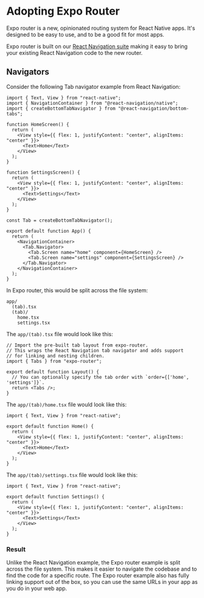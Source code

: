 # Adopting Expo Router

Expo router is a new, opinionated routing system for React Native apps. It's designed to be easy to use, and to be a good fit for most apps.

Expo router is built on our [React Navigation suite](https://reactnavigation.org/) making it easy to bring your existing React Navigation code to the new router.

## Navigators

Consider the following Tab navigator example from React Navigation:

```tsx
import { Text, View } from "react-native";
import { NavigationContainer } from "@react-navigation/native";
import { createBottomTabNavigator } from "@react-navigation/bottom-tabs";

function HomeScreen() {
  return (
    <View style={{ flex: 1, justifyContent: "center", alignItems: "center" }}>
      <Text>Home</Text>
    </View>
  );
}

function SettingsScreen() {
  return (
    <View style={{ flex: 1, justifyContent: "center", alignItems: "center" }}>
      <Text>Settings</Text>
    </View>
  );
}

const Tab = createBottomTabNavigator();

export default function App() {
  return (
    <NavigationContainer>
      <Tab.Navigator>
        <Tab.Screen name="home" component={HomeScreen} />
        <Tab.Screen name="settings" component={SettingsScreen} />
      </Tab.Navigator>
    </NavigationContainer>
  );
}
```

In Expo router, this would be split across the file system:

```
app/
  (tab).tsx
  (tab)/
    home.tsx
    settings.tsx
```

The `app/(tab).tsx` file would look like this:

```tsx
// Import the pre-built tab layout from expo-router.
// This wraps the React Navigation tab navigator and adds support
// for linking and nesting children.
import { Tabs } from "expo-router";

export default function Layout() {
  // You can optionally specify the tab order with `order={['home', 'settings']}`.
  return <Tabs />;
}
```

The `app/(tab)/home.tsx` file would look like this:

```tsx
import { Text, View } from "react-native";

export default function Home() {
  return (
    <View style={{ flex: 1, justifyContent: "center", alignItems: "center" }}>
      <Text>Home</Text>
    </View>
  );
}
```

The `app/(tab)/settings.tsx` file would look like this:

```tsx
import { Text, View } from "react-native";

export default function Settings() {
  return (
    <View style={{ flex: 1, justifyContent: "center", alignItems: "center" }}>
      <Text>Settings</Text>
    </View>
  );
}
```

### Result

Unlike the React Navigation example, the Expo router example is split across the file system. This makes it easier to navigate the codebase and to find the code for a specific route. The Expo router example also has fully linking support out of the box, so you can use the same URLs in your app as you do in your web app.
